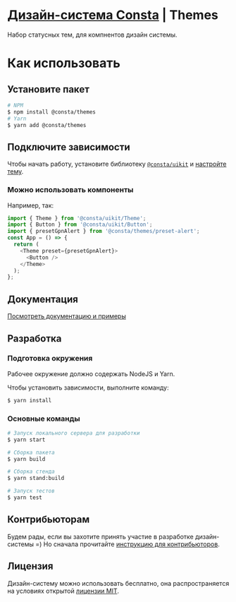 # [Дизайн-система Consta](http://consta.design/) | Themes

Набор статусных тем, для компнентов дизайн системы.

# Как использовать

## Установите пакет

```sh
# NPM
$ npm install @consta/themes
# Yarn
$ yarn add @consta/themes
```

## Подключите зависимости

Чтобы начать работу, установите библиотеку [`@consta/uikit`](https://www.npmjs.com/package/@consta/uikit) и [настройте тему](http://consta.design/libs/portal/theme-themeabout).

### Можно использовать компоненты

Например, так:

```js
import { Theme } from '@consta/uikit/Theme';
import { Button } from '@consta/uikit/Button';
import { presetGpnAlert } from '@consta/themes/preset-alert';
const App = () => {
  return (
    <Theme preset={presetGpnAlert}>
      <Button />
    </Theme>
  );
};
```

## Документация

[Посмотреть документацию и примеры](http://consta.design/libs/header)

## Разработка

### Подготовка окружения

Рабочее окружение должно содержать NodeJS и Yarn.

Чтобы установить зависимости, выполните команду:

```sh
$ yarn install
```

### Основные команды

```sh
# Запуск локального сервера для разработки
$ yarn start

# Сборка пакета
$ yarn build

# Сборка стенда
$ yarn stand:build

# Запуск тестов
$ yarn test
```

## Контрибьюторам

Будем рады, если вы захотите принять участие в разработке дизайн-системы =) Но сначала прочитайте [инструкцию для контрибьюторов](https://consta.design/libs/portal/contributers-code).

## Лицензия

Дизайн-систему можно использовать бесплатно, она распространяется на условиях открытой [лицензии MIT](https://consta.design/static/licence_mit.pdf).
